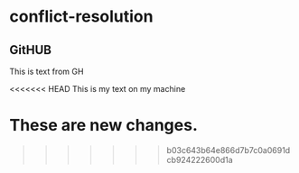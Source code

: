 # conflict-resolution

## GitHUB

This is text from GH


<<<<<<< HEAD
This is my text on my machine


These are new changes.
=======
>>>>>>> b03c643b64e866d7b7c0a0691dcb924222600d1a
